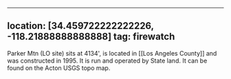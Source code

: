 
---
location: [34.459722222222226, -118.21888888888888]
tag: firewatch
---

Parker Mtn (LO site) sits at 4134', is located in [[Los Angeles County]] and was constructed in 1995. It is run and operated by State land. It can be found on the Acton USGS topo map.
